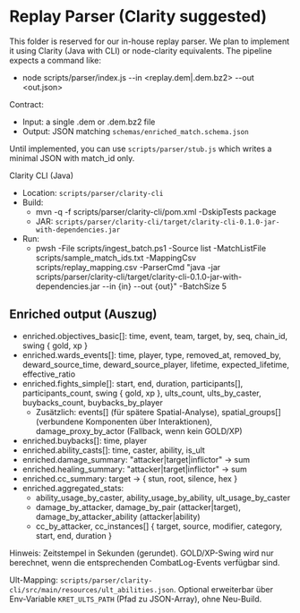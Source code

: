 # Replay Parser (Clarity suggested)

This folder is reserved for our in-house replay parser. We plan to implement it using Clarity (Java with CLI) or node-clarity equivalents. The pipeline expects a command like:

- node scripts/parser/index.js --in <replay.dem|.dem.bz2> --out <out.json>

Contract:
- Input: a single .dem or .dem.bz2 file
- Output: JSON matching `schemas/enriched_match.schema.json`

Until implemented, you can use `scripts/parser/stub.js` which writes a minimal JSON with match_id only.

Clarity CLI (Java)
- Location: `scripts/parser/clarity-cli`
- Build:
	- mvn -q -f scripts/parser/clarity-cli/pom.xml -DskipTests package
	- JAR: `scripts/parser/clarity-cli/target/clarity-cli-0.1.0-jar-with-dependencies.jar`
- Run:
	- pwsh -File scripts/ingest_batch.ps1 -Source list -MatchListFile scripts/sample_match_ids.txt -MappingCsv scripts/replay_mapping.csv -ParserCmd "java -jar scripts/parser/clarity-cli/target/clarity-cli-0.1.0-jar-with-dependencies.jar --in {in} --out {out}" -BatchSize 5

## Enriched output (Auszug)

- enriched.objectives_basic[]: time, event, team, target, by, seq, chain_id, swing { gold, xp }
- enriched.wards_events[]: time, player, type, removed_at, removed_by, deward_source_time, deward_source_player, lifetime, expected_lifetime, effective_ratio
- enriched.fights_simple[]: start, end, duration, participants[], participants_count, swing { gold, xp }, ults_count, ults_by_caster, buybacks_count, buybacks_by_player
	- Zusätzlich: events[] (für spätere Spatial-Analyse), spatial_groups[] (verbundene Komponenten über Interaktionen), damage_proxy_by_actor (Fallback, wenn kein GOLD/XP)
- enriched.buybacks[]: time, player
- enriched.ability_casts[]: time, caster, ability, is_ult
- enriched.damage_summary: "attacker|target|inflictor" -> sum
- enriched.healing_summary: "attacker|target|inflictor" -> sum
- enriched.cc_summary: target -> { stun, root, silence, hex }
- enriched.aggregated_stats:
  - ability_usage_by_caster, ability_usage_by_ability, ult_usage_by_caster
  - damage_by_attacker, damage_by_pair (attacker|target), damage_by_attacker_ability (attacker|ability)
  - cc_by_attacker, cc_instances[] { target, source, modifier, category, start, end, duration }

Hinweis: Zeitstempel in Sekunden (gerundet). GOLD/XP-Swing wird nur berechnet, wenn die entsprechenden CombatLog-Events verfügbar sind.

Ult-Mapping: `scripts/parser/clarity-cli/src/main/resources/ult_abilities.json`. Optional erweiterbar über Env-Variable `KRET_ULTS_PATH` (Pfad zu JSON-Array), ohne Neu-Build.
